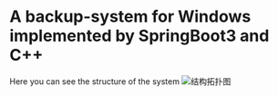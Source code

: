 # A backup-system for Windows implemented by SpringBoot3 and C++
Here you can see the structure of the system
![结构拓扑图](https://github.com/user-attachments/assets/433f5987-359b-46e3-82de-cf93a9a15e57)

